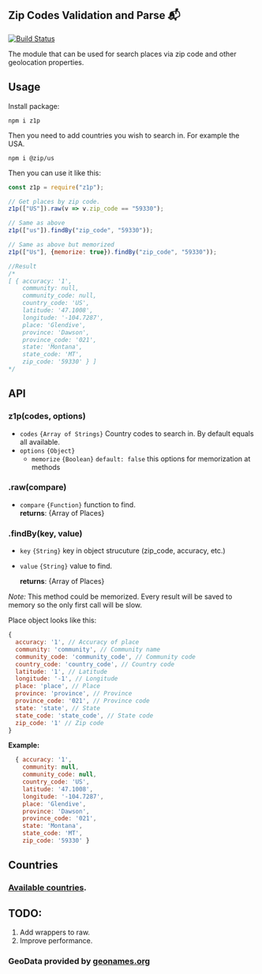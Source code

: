 ## Zip Codes Validation and Parse :mailbox_with_mail:

[![Build Status](https://travis-ci.com/vzhufk/z1p.svg?branch=master)](https://travis-ci.com/vzhufk/z1p)

The module that can be used for search places via zip code and other geolocation properties.

## Usage

Install package:

```shell
npm i z1p
```

Then you need to add countries you wish to search in. For example the USA.

```shell
npm i @zip/us
```

Then you can use it like this:

```js
const z1p = require("z1p");

// Get places by zip code.
z1p(["US"]).raw(v => v.zip_code == "59330");

// Same as above
z1p(["us"]).findBy("zip_code", "59330"));

// Same as above but memorized
z1p(["Us"], {memorize: true}).findBy("zip_code", "59330"));

//Result
/*
[ { accuracy: '1',
    community: null,
    community_code: null,
    country_code: 'US',
    latitude: '47.1008',
    longitude: '-104.7287',
    place: 'Glendive',
    province: 'Dawson',
    province_code: '021',
    state: 'Montana',
    state_code: 'MT',
    zip_code: '59330' } ]
*/
```

## API

### z1p(codes, options)

- `codes` `{Array of Strings}` Country codes to search in. By default equals all available.
- `options` `{Object}`
  - `memorize` `{Boolean}` `default: false` this options for memorization at methods

### .raw(compare)

- `compare` `{Function}` function to find.  
  **returns**: {Array of Places}

### .findBy(key, value)

- `key` `{String}` key in object strucuture (zip_code, accuracy, etc.)
- `value` `{String}` value to find.

  **returns**: {Array of Places}

_Note:_ This method could be memorized. Every result will be saved to memory so the only first call will be slow.

Place object looks like this:

```js
{
  accuracy: '1', // Accuracy of place
  community: 'community', // Community name
  community_code: 'community_code', // Community code
  country_code: 'country_code', // Country code
  latitude: '1', // Latitude
  longitude: '-1', // Longitude
  place: 'place', // Place
  province: 'province', // Province
  province_code: '021', // Province code
  state: 'state', // State
  state_code: 'state_code', // State code
  zip_code: '1' // Zip code
}
```

**Example:**

```js
  { accuracy: '1',
    community: null,
    community_code: null,
    country_code: 'US',
    latitude: '47.1008',
    longitude: '-104.7287',
    place: 'Glendive',
    province: 'Dawson',
    province_code: '021',
    state: 'Montana',
    state_code: 'MT',
    zip_code: '59330' }
```

## Countries

### [Available countries](https://github.com/vzhufk/z1p/tree/master/assets).

## TODO:

1. Add wrappers to raw.
2. Improve performance.

### GeoData provided by **[geonames.org](http://www.geonames.org/)**
